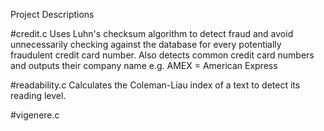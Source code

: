 Project Descriptions 

#credit.c
Uses Luhn's checksum algorithm to detect fraud and avoid unnecessarily checking against the database for every potentially fraudulent credit card number. Also detects common credit card numbers and outputs their company name e.g. AMEX = American Express 

#readability.c
Calculates the Coleman-Liau index of a text to detect its reading level.

#vigenere.c
